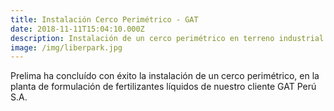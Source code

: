 ```yaml
---
title: Instalación Cerco Perimétrico - GAT
date: 2018-11-11T15:04:10.000Z
description: Instalación de un cerco perimétrico en terreno industrial.
image: /img/liberpark.jpg
---
```


Prelima ha concluído con éxito la instalación de un cerco perimétrico, en la planta de formulación de fertilizantes líquidos de nuestro cliente GAT Perú S.A.

